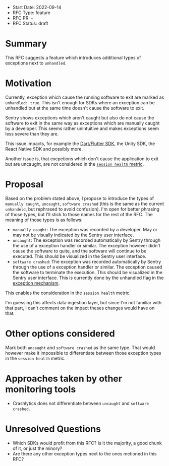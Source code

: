 * Start Date: 2022-09-14
* RFC Type: feature
* RFC PR: -
* RFC Status: draft

# Summary

This RFC suggests a feature which introduces additional types of exceptions next to `unhandled`.

# Motivation

Currently, exception which cause the running software to exit are marked as `unhandled: true`. This isn't enough for SDKs where an exception can be unhandled but at the same time doesn't cause the software to exit.

Sentry shows exceptions which aren't caught but also do not cause the software to exit in the same way as exceptions which are manually caught by a developer. This seems rather unintuitive and makes exceptions seem less severe than they are.

This issue impacts, for example the [Dart/Flutter SDK](https://github.com/getsentry/sentry-dart/issues/456), the Unity SDK, the React Native SDK and possibly more.

Another issue is, that excpetions which don't cause the application to exit but are uncaught, are not considered in the [`session health` metric](https://develop.sentry.dev/sdk/sessions/).

# Proposal

Based on the problem stated above, I propose to introduce the types of `manually caught`, `uncaught`, `software crashed` (this is the same as the current `unhandeld`, but rephrased to avoid confusion). I'm open for better phrasing of those types, but I'll stick to those names for the rest of the RFC. The meaning of those types is as follows:

- `manually caught`: The exception was recorded by a developer. May or may not be visually indicated by the Sentry user interface.
- `uncaught`: The exception was recorded automatically by Sentry through the use of a exception handler or similar. The exception however didn't cause the software to quite, and the software will continue to be executed. This should be visualized in the Sentry user interface.
- `software crashed`: The exception was recorded automatically by Sentry through the use of a exception handler or similar. The exception caused the software to terminate the execution. This should be visualized in the Sentry user interface. This is currently done by the unhandled flag in the [exception mechanism](https://develop.sentry.dev/sdk/event-payloads/exception/#exception-mechanism).

This enables the consideration in the `session health` metric.

I'm guessing this affects data ingestion layer, but since I'm not familiar with that part, I can't comment on the impact theses changes would have on that.

# Other options considered

Mark both `uncaught` and `software crashed` as the same type.
That would however make it impossible to differentiate between those exception types in the `session health` metric.

# Approaches taken by other monitoring tools

- Crashlytics does not differentiate between `uncaught` and `software crashed`.

# Unresolved Questions

- Which SDKs would profit from this RFC? Is it the majority, a good chunk of it, or just the minory?
- Are there any other exception types next to the ones metioned in this RFC?
